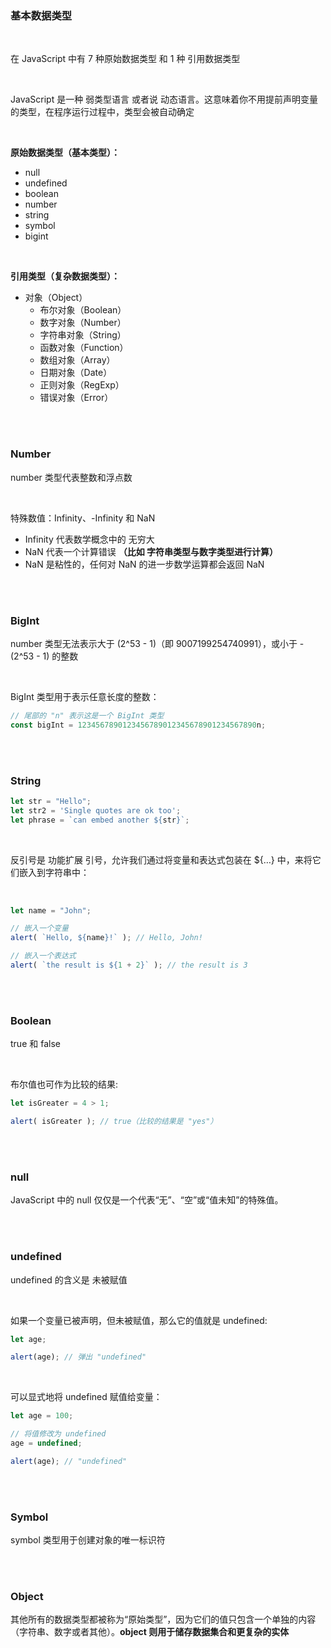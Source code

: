 ### 基本数据类型

<br>

在 JavaScript 中有 7 种原始数据类型 和 1 种 引用数据类型

<br>

JavaScript 是一种 弱类型语言 或者说 动态语言。这意味着你不用提前声明变量的类型，在程序运行过程中，类型会被自动确定

<br>

**原始数据类型（基本类型）：**

- null
- undefined
- boolean
- number
- string
- symbol
- bigint

<br>

**引用类型（复杂数据类型）：**

- 对象（Object）
    - 布尔对象（Boolean）
    - 数字对象（Number）
    - 字符串对象（String）
    - 函数对象（Function）
    - 数组对象（Array）
    - 日期对象（Date）
    - 正则对象（RegExp）
    - 错误对象（Error）



<br>

<br>


### Number


number 类型代表整数和浮点数

<br>

特殊数值：Infinity、-Infinity 和 NaN

- Infinity 代表数学概念中的 无穷大
- NaN 代表一个计算错误 **（比如 字符串类型与数字类型进行计算）**
- NaN 是粘性的，任何对 NaN 的进一步数学运算都会返回 NaN

<br>

<br>


### BigInt

number 类型无法表示大于 (2^53 - 1)（即 9007199254740991），或小于 -(2^53 - 1) 的整数

<br>

BigInt 类型用于表示任意长度的整数：

```javascript
// 尾部的 "n" 表示这是一个 BigInt 类型
const bigInt = 1234567890123456789012345678901234567890n;
```


<br>

<br>


### String

```javascript
let str = "Hello";
let str2 = 'Single quotes are ok too';
let phrase = `can embed another ${str}`;
```

<br>

反引号是 功能扩展 引号，允许我们通过将变量和表达式包装在 ${…} 中，来将它们嵌入到字符串中：

<br>

```javascript
let name = "John";

// 嵌入一个变量
alert( `Hello, ${name}!` ); // Hello, John!

// 嵌入一个表达式
alert( `the result is ${1 + 2}` ); // the result is 3
```


<br>

<br>

### Boolean

true 和 false

<br>

布尔值也可作为比较的结果:

```javascript
let isGreater = 4 > 1;

alert( isGreater ); // true（比较的结果是 "yes"）
```

<br>

<br>

### null

JavaScript 中的 null 仅仅是一个代表“无”、“空”或“值未知”的特殊值。

<br>

<br>


### undefined

undefined 的含义是 未被赋值

<br>

如果一个变量已被声明，但未被赋值，那么它的值就是 undefined:

```javascript
let age;

alert(age); // 弹出 "undefined"
```

<br>

可以显式地将 undefined 赋值给变量：

```javascript
let age = 100;

// 将值修改为 undefined
age = undefined;

alert(age); // "undefined"
```


<br>

<br>

### Symbol

symbol 类型用于创建对象的唯一标识符


<br>

<br>

### Object


其他所有的数据类型都被称为“原始类型”，因为它们的值只包含一个单独的内容（字符串、数字或者其他）。**object 则用于储存数据集合和更复杂的实体**

